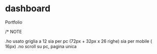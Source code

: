 # dashboard
Portfolio


/* NOTE

.ho usato griglia a 12 sia per pc (72px + 32px x 26 righe) sia per mobile ( 16px)
.no scroll su pc, pagina unica